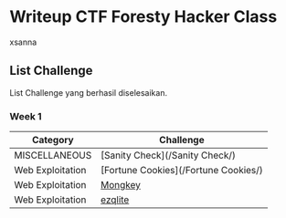 # Writeup CTF Foresty Hacker Class
xsanna

## List Challenge
List Challenge yang berhasil diselesaikan.

### Week 1
| Category | Challenge |
| --- | --- |
| MISCELLANEOUS | [Sanity Check](/Sanity Check/)
| Web Exploitation | [Fortune Cookies](/Fortune Cookies/)
| Web Exploitation | [Mongkey](/Mongkey/)
| Web Exploitation | [ezqlite](/ezqlite/)

